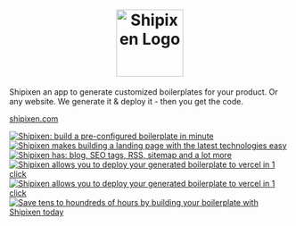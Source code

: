 <div align="center">

<h1>
<a href="https://shipixen.com" target="_blank">
  <img height="120px" src="https://user-images.githubusercontent.com/1515742/281076422-8c4a9926-2885-4786-a69a-d79ab0c8dc5c.png" alt="Shipixen Logo" />
</a>
</h1>

</div>

Shipixen an app to generate customized boilerplates for your product. Or any website. We generate it & deploy it - then you get the code.

[shipixen.com](https://shipixen.com)

<a href="https://shipixen.com" target="_blank">
  <img src="https://user-images.githubusercontent.com/1515742/282265111-dbd3cd48-2cdf-4706-a028-109c9e7e7481.png" alt="Shipixen: build a pre-configured boilerplate in minute" />
</a>

<a href="https://shipixen.com" target="_blank">
  <img src="https://user-images.githubusercontent.com/1515742/282265114-5f752c47-ac4f-4529-bb57-83c96dc8362e.png" alt="Shipixen makes building a landing page with the latest technologies easy" />
</a>

<a href="https://shipixen.com" target="_blank">
  <img src="https://user-images.githubusercontent.com/1515742/282265115-3f3e5f49-5ad9-4d65-be32-8b6247172f9a.png" alt="Shipixen has: blog, SEO tags, RSS, sitemap and a lot more" />
</a>

<a href="https://shipixen.com" target="_blank">
  <img src="https://user-images.githubusercontent.com/1515742/282265116-f8f24b46-3c4b-46ad-b21f-642bbfa27477.png" alt="Shipixen allows you to deploy your generated boilerplate to vercel in 1 click" />
</a>

<a href="https://shipixen.com" target="_blank">
  <img src="https://user-images.githubusercontent.com/1515742/282265118-bd786d47-d64b-44fa-ba60-649483e93bdf.png" alt="Shipixen allows you to deploy your generated boilerplate to vercel in 1 click" />
</a>

<a href="https://shipixen.com" target="_blank">
  <img src="https://user-images.githubusercontent.com/1515742/282265119-aa57457e-00bf-4bc9-8039-b4f11482686c.png" alt="Save tens to houndreds of hours by building your boilerplate with Shipixen today" />
</a>

